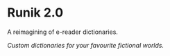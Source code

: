 # Runik 2.0 

A reimagining of e-reader dictionaries. 

*Custom dictionaries for your favourite fictional worlds.* 